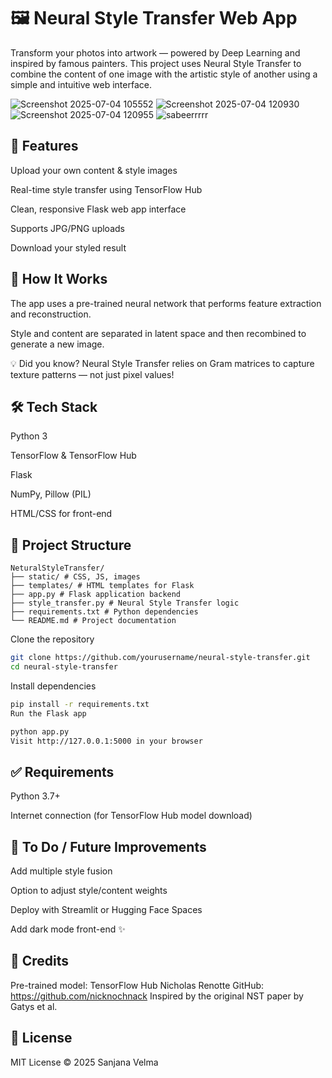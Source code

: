 # 🖼️ Neural Style Transfer Web App
Transform your photos into artwork — powered by Deep Learning and inspired by famous painters. This project uses Neural Style Transfer to combine the content of one image with the artistic style of another using a simple and intuitive web interface.




![Screenshot 2025-07-04 105552](https://github.com/user-attachments/assets/83141b34-66c4-42da-9e03-da235c419dfe)
![Screenshot 2025-07-04 120930](https://github.com/user-attachments/assets/618af975-3b8a-4f2f-9a05-087bc2cdab94)
![Screenshot 2025-07-04 120955](https://github.com/user-attachments/assets/f52432d1-339d-4e21-b63b-edbeed1b52df)
![sabeerrrrr](https://github.com/user-attachments/assets/be431db1-39bc-4cc4-97f6-070475c5839f)



## 🚀 Features
Upload your own content & style images

Real-time style transfer using TensorFlow Hub

Clean, responsive Flask web app interface

Supports JPG/PNG uploads

Download your styled result

## 🧠 How It Works
The app uses a pre-trained neural network that performs feature extraction and reconstruction.

Style and content are separated in latent space and then recombined to generate a new image.

💡 Did you know? Neural Style Transfer relies on Gram matrices to capture texture patterns — not just pixel values!

## 🛠️ Tech Stack
Python 3

TensorFlow & TensorFlow Hub

Flask

NumPy, Pillow (PIL)

HTML/CSS for front-end


## 📁 Project Structure
```
NeturalStyleTransfer/
├── static/ # CSS, JS, images
├── templates/ # HTML templates for Flask
├── app.py # Flask application backend
├── style_transfer.py # Neural Style Transfer logic
├── requirements.txt # Python dependencies
└── README.md # Project documentation
```
Clone the repository

```bash
git clone https://github.com/yourusername/neural-style-transfer.git
cd neural-style-transfer
```
Install dependencies

```bash
pip install -r requirements.txt
Run the Flask app
```
```bash
python app.py
Visit http://127.0.0.1:5000 in your browser
```
## ✅ Requirements
Python 3.7+

Internet connection (for TensorFlow Hub model download)

## 📌 To Do / Future Improvements
Add multiple style fusion

Option to adjust style/content weights

Deploy with Streamlit or Hugging Face Spaces

Add dark mode front-end ✨

## 🤝 Credits
Pre-trained model: TensorFlow Hub
Nicholas Renotte
GitHub: https://github.com/nicknochnack
Inspired by the original NST paper by Gatys et al.

## 📜 License
MIT License © 2025 Sanjana Velma

